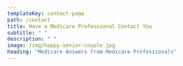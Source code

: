 ```yaml
---
templateKey: contact-page
path: /contact
title: Have a Medicare Professional Contact You
subtitle: " "
description: " "
image: /img/happy-senior-couple.jpg
heading: "Medicare Answers from Medicare Professionals"
---
```

